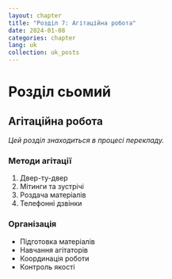 ```yaml
---
layout: chapter
title: "Розділ 7: Агітаційна робота"
date: 2024-01-08
categories: chapter
lang: uk
collection: uk_posts
---
```


# Розділ сьомий

## Агітаційна робота

*Цей розділ знаходиться в процесі перекладу.*

### Методи агітації

1. Двер-ту-двер
2. Мітинги та зустрічі
3. Роздача матеріалів
4. Телефонні дзвінки

### Організація

- Підготовка матеріалів
- Навчання агітаторів
- Координація роботи
- Контроль якості 